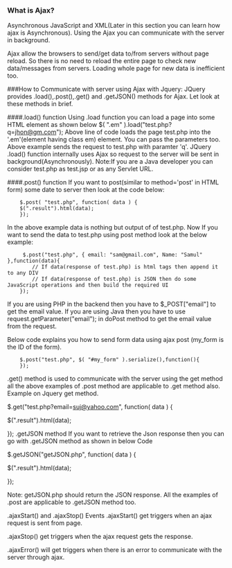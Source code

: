 ### What is Ajax?

Asynchronous JavaScript and XML(Later in this section you can learn how ajax is Asynchronous). Using the Ajax you can communicate with the server in background.

Ajax allow the browsers to send/get data to/from servers without page reload. So there is no need to reload the entire page to check new data/messages from servers. Loading whole page for new data is inefficient too.

###How to Communicate with server using Ajax with Jquery:
JQuery provides .load(),.post(),.get() and .getJSON() methods for Ajax. Let look at these methods in brief.

####.load() function
Using .load function you can load a page into some HTML element as shown below
        $( ".em" ).load("test.php?q=jhon@gm.com");
Above line of code loads the page test.php into the '.em'(element having class em) element. You can pass the parameters too. Above example sends the request to test.php with paramter 'q'. JQuery .load() function internally uses Ajax so request to the server will be sent in background(Asynchronously). 
Note:If you are a Java developer you can consider test.php as test.jsp or as any Servlet URL.

####.post() function
If you want to post(similar to method='post' in HTML form) some date to server then look at the code below:

		$.post( "test.php", function( data ) {     
		$(".result").html(data);
		});
In the above example data is nothing but output of of test.php. Now If you want to send the data to test.php using post method look at the below example:
  
         $.post("test.php", { email: "sam@gmail.com", Name: "Samul" },function(data){
			// If data(response of test.php) is html tags then append it to any DIV     
			// If data(response of test.php) is JSON then do some JavaScript operations and then build the required UI
		});

If you are using PHP in the backend then you have to $_POST["email"] to get the email value. If you are using Java then you have to use request.getParameter("email"); in doPost method to get the email value from the request.

Below code explains you how to send form data using ajax post (my_form is the ID of the form).

		$.post("test.php", $( "#my_form" ).serialize(),function(){
		});

.get() method is used to communicate with the server using the get method all the above examples of .post method are applicable to .get method also. Example on Jquery get method.

 

     
$.get("test.php?email=suj@yahoo.com", function( data ) {

       
$(".result").html(data);

   
});
.getJSON method
If you want to retrieve the Json response then you can go with .getJSON method as shown in below Code

 

    
$.getJSON("getJSON.php", function( data ) {

        
$(".result").html(data);

       
});

     

Note: getJSON.php should return the JSON response. All the examples of .post are applicable to .getJSON method too.

.ajaxStart() and .ajaxStop() Events
.ajaxStart() get triggers when an ajax request is sent from page.

.ajaxStop() get triggers when the ajax request gets the response.

.ajaxError() will get triggers when there is an error to communicate with the server through ajax.
